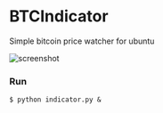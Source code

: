 BTCIndicator
============

Simple bitcoin price watcher for ubuntu


![screenshot](https://raw.github.com/ynh/BTCIndicator/master/screenshot.png)


### Run
````
$ python indicator.py &
````

